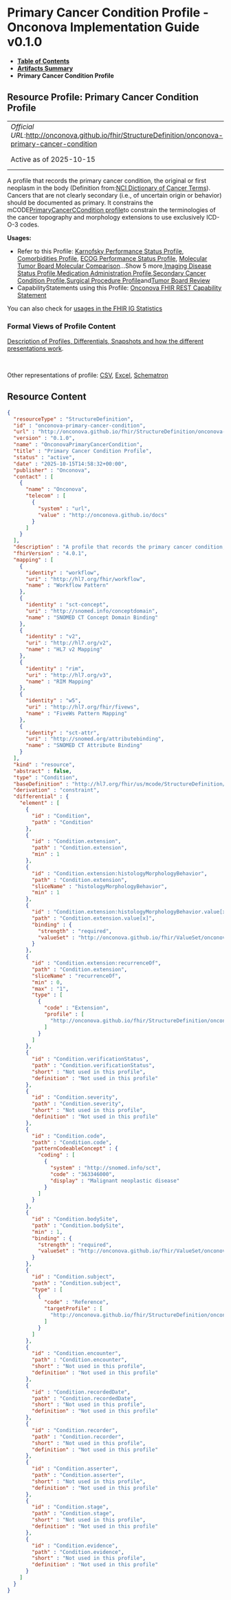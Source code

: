 # Primary Cancer Condition Profile - Onconova Implementation Guide v0.1.0

* [**Table of Contents**](toc.md)
* [**Artifacts Summary**](artifacts.md)
* **Primary Cancer Condition Profile**

## Resource Profile: Primary Cancer Condition Profile 

| | |
| :--- | :--- |
| *Official URL*:http://onconova.github.io/fhir/StructureDefinition/onconova-primary-cancer-condition | *Version*:0.1.0 |
| Active as of 2025-10-15 | *Computable Name*:OnconovaPrimaryCancerCondition |

 
A profile that records the primary cancer condition, the original or first neoplasm in the body (Definition from:[NCI Dictionary of Cancer Terms](https://www.cancer.gov/publications/dictionaries/cancer-terms/def/primary-tumor)). Cancers that are not clearly secondary (i.e., of uncertain origin or behavior) should be documented as primary. 
It constrains the mCODE[PrimaryCancerCCondition profile](http://hl7.org/fhir/us/mcode/StructureDefinition/mcode-primary-cancer-condition)to constrain the terminologies of the cancer topography and morphology extensions to use exclusively ICD-O-3 codes. 

**Usages:**

* Refer to this Profile: [Karnofsky Performance Status Profile](StructureDefinition-onconova-Karnofsky-performance-status.md), [Comorbidities Profile](StructureDefinition-onconova-comorbidities.md), [ECOG Performance Status Profile](StructureDefinition-onconova-ecog-performance-status.md), [Molecular Tumor Board Molecular Comparison](StructureDefinition-onconova-ext-molecular-tumor-board-molecular-comparison.md)...Show 5 more,[Imaging Disease Status Profile](StructureDefinition-onconova-imaging-disease-status.md),[Medication Administration Profile](StructureDefinition-onconova-medication-administration.md),[Secondary Cancer Condition Profile](StructureDefinition-onconova-secondary-cancer-condition.md),[Surgical Procedure Profile](StructureDefinition-onconova-surgical-procedure.md)and[Tumor Board Review](StructureDefinition-onconova-tumor-board-review.md)
* CapabilityStatements using this Profile: [Onconova FHIR REST Capability Statement](CapabilityStatement-onconova-capability-statement.md)

You can also check for [usages in the FHIR IG Statistics](https://packages2.fhir.org/xig/onconova.fhir|current/StructureDefinition/onconova-primary-cancer-condition)

### Formal Views of Profile Content

 [Description of Profiles, Differentials, Snapshots and how the different presentations work](http://build.fhir.org/ig/FHIR/ig-guidance/readingIgs.html#structure-definitions). 

 

Other representations of profile: [CSV](StructureDefinition-onconova-primary-cancer-condition.csv), [Excel](StructureDefinition-onconova-primary-cancer-condition.xlsx), [Schematron](StructureDefinition-onconova-primary-cancer-condition.sch) 



## Resource Content

```json
{
  "resourceType" : "StructureDefinition",
  "id" : "onconova-primary-cancer-condition",
  "url" : "http://onconova.github.io/fhir/StructureDefinition/onconova-primary-cancer-condition",
  "version" : "0.1.0",
  "name" : "OnconovaPrimaryCancerCondition",
  "title" : "Primary Cancer Condition Profile",
  "status" : "active",
  "date" : "2025-10-15T14:58:32+00:00",
  "publisher" : "Onconova",
  "contact" : [
    {
      "name" : "Onconova",
      "telecom" : [
        {
          "system" : "url",
          "value" : "http://onconova.github.io/docs"
        }
      ]
    }
  ],
  "description" : "A profile that records the primary cancer condition, the original or first neoplasm in the body (Definition from: [NCI Dictionary of Cancer Terms](https://www.cancer.gov/publications/dictionaries/cancer-terms/def/primary-tumor)). Cancers that are not clearly secondary (i.e., of uncertain origin or behavior) should be documented as primary.\n\nIt constrains the mCODE [PrimaryCancerCCondition profile](http://hl7.org/fhir/us/mcode/StructureDefinition/mcode-primary-cancer-condition) to constrain the terminologies of the cancer topography and morphology extensions to use exclusively ICD-O-3 codes.",
  "fhirVersion" : "4.0.1",
  "mapping" : [
    {
      "identity" : "workflow",
      "uri" : "http://hl7.org/fhir/workflow",
      "name" : "Workflow Pattern"
    },
    {
      "identity" : "sct-concept",
      "uri" : "http://snomed.info/conceptdomain",
      "name" : "SNOMED CT Concept Domain Binding"
    },
    {
      "identity" : "v2",
      "uri" : "http://hl7.org/v2",
      "name" : "HL7 v2 Mapping"
    },
    {
      "identity" : "rim",
      "uri" : "http://hl7.org/v3",
      "name" : "RIM Mapping"
    },
    {
      "identity" : "w5",
      "uri" : "http://hl7.org/fhir/fivews",
      "name" : "FiveWs Pattern Mapping"
    },
    {
      "identity" : "sct-attr",
      "uri" : "http://snomed.org/attributebinding",
      "name" : "SNOMED CT Attribute Binding"
    }
  ],
  "kind" : "resource",
  "abstract" : false,
  "type" : "Condition",
  "baseDefinition" : "http://hl7.org/fhir/us/mcode/StructureDefinition/mcode-primary-cancer-condition|4.0.0",
  "derivation" : "constraint",
  "differential" : {
    "element" : [
      {
        "id" : "Condition",
        "path" : "Condition"
      },
      {
        "id" : "Condition.extension",
        "path" : "Condition.extension",
        "min" : 1
      },
      {
        "id" : "Condition.extension:histologyMorphologyBehavior",
        "path" : "Condition.extension",
        "sliceName" : "histologyMorphologyBehavior",
        "min" : 1
      },
      {
        "id" : "Condition.extension:histologyMorphologyBehavior.value[x]",
        "path" : "Condition.extension.value[x]",
        "binding" : {
          "strength" : "required",
          "valueSet" : "http://onconova.github.io/fhir/ValueSet/onconova-vs-icdo3-morphology-behavior|0.1.0"
        }
      },
      {
        "id" : "Condition.extension:recurrenceOf",
        "path" : "Condition.extension",
        "sliceName" : "recurrenceOf",
        "min" : 0,
        "max" : "1",
        "type" : [
          {
            "code" : "Extension",
            "profile" : [
              "http://onconova.github.io/fhir/StructureDefinition/onconova-ext-recurrence-of|0.1.0"
            ]
          }
        ]
      },
      {
        "id" : "Condition.verificationStatus",
        "path" : "Condition.verificationStatus",
        "short" : "Not used in this profile",
        "definition" : "Not used in this profile"
      },
      {
        "id" : "Condition.severity",
        "path" : "Condition.severity",
        "short" : "Not used in this profile",
        "definition" : "Not used in this profile"
      },
      {
        "id" : "Condition.code",
        "path" : "Condition.code",
        "patternCodeableConcept" : {
          "coding" : [
            {
              "system" : "http://snomed.info/sct",
              "code" : "363346000",
              "display" : "Malignant neoplastic disease"
            }
          ]
        }
      },
      {
        "id" : "Condition.bodySite",
        "path" : "Condition.bodySite",
        "min" : 1,
        "binding" : {
          "strength" : "required",
          "valueSet" : "http://onconova.github.io/fhir/ValueSet/onconova-vs-icdo3-topography|0.1.0"
        }
      },
      {
        "id" : "Condition.subject",
        "path" : "Condition.subject",
        "type" : [
          {
            "code" : "Reference",
            "targetProfile" : [
              "http://onconova.github.io/fhir/StructureDefinition/onconova-cancer-patient|0.1.0"
            ]
          }
        ]
      },
      {
        "id" : "Condition.encounter",
        "path" : "Condition.encounter",
        "short" : "Not used in this profile",
        "definition" : "Not used in this profile"
      },
      {
        "id" : "Condition.recordedDate",
        "path" : "Condition.recordedDate",
        "short" : "Not used in this profile",
        "definition" : "Not used in this profile"
      },
      {
        "id" : "Condition.recorder",
        "path" : "Condition.recorder",
        "short" : "Not used in this profile",
        "definition" : "Not used in this profile"
      },
      {
        "id" : "Condition.asserter",
        "path" : "Condition.asserter",
        "short" : "Not used in this profile",
        "definition" : "Not used in this profile"
      },
      {
        "id" : "Condition.stage",
        "path" : "Condition.stage",
        "short" : "Not used in this profile",
        "definition" : "Not used in this profile"
      },
      {
        "id" : "Condition.evidence",
        "path" : "Condition.evidence",
        "short" : "Not used in this profile",
        "definition" : "Not used in this profile"
      }
    ]
  }
}

```
